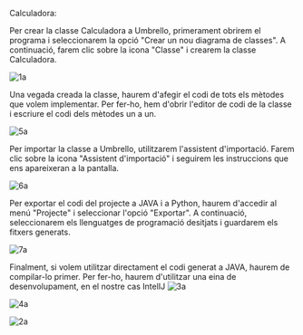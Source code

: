 Calculadora:


Per crear la classe Calculadora a Umbrello, primerament obrirem el programa i seleccionarem la opció "Crear un nou diagrama de classes". A continuació, farem clic sobre la icona "Classe" i crearem la classe Calculadora.

![1a](https://user-images.githubusercontent.com/113585897/234499292-76b244db-a635-48ff-8292-6061481263b3.png)

Una vegada creada la classe, haurem d'afegir el codi de tots els mètodes que volem implementar. Per fer-ho, hem d'obrir l'editor de codi de la classe i escriure el codi dels mètodes un a un.

![5a](https://user-images.githubusercontent.com/113585897/234499305-d2a8143a-6c2c-4f80-b39e-beb4cd11dbe7.png)

Per importar la classe a Umbrello, utilitzarem l'assistent d'importació. Farem clic sobre la icona "Assistent d'importació" i seguirem les instruccions que ens apareixeran a la pantalla.


![6a](https://user-images.githubusercontent.com/113585897/234499306-e7b77bd6-a2be-4776-9a80-c4e3c95c656d.png)

Per exportar el codi del projecte a JAVA i a Python, haurem d'accedir al menú "Projecte" i seleccionar l'opció "Exportar". A continuació, seleccionarem els llenguatges de programació desitjats i guardarem els fitxers generats.

![7a](https://user-images.githubusercontent.com/113585897/234499308-b132f94a-b710-415c-9ad9-0886bd6fc26f.png)

Finalment, si volem utilitzar directament el codi generat a JAVA, haurem de compilar-lo primer. Per fer-ho, haurem d'utilitzar una eina de desenvolupament, en el nostre cas IntelIJ
![3a](https://user-images.githubusercontent.com/113585897/234499298-02911f3a-606e-45d6-bf81-87269df45167.png)

![4a](https://user-images.githubusercontent.com/113585897/234499302-a0806770-4b14-42e2-9c48-65af8408edf8.png)

![2a](https://user-images.githubusercontent.com/113585897/234499295-3d80b258-035f-4dd1-ab4d-2643a47977ac.png)
